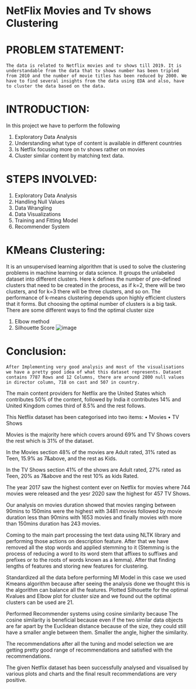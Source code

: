 # NetFlix Movies and Tv shows Clustering
# PROBLEM STATEMENT:
	The data is related to Netflix movies and tv shows till 2019. It is understandable from the data that tv shows number has been tripled from 2010 and the number of movie titles has been reduced by 2000. We have to find several insights from the data using EDA and also, have to cluster the data based on the data.

# INTRODUCTION:
In this project we have to perform the following
1.	Exploratory Data Analysis
2.	Understanding what type of content is available in different countries
3.	Is Netflix focusing more on tv shows rather on movies
4.	Cluster similar content by matching text data.

# STEPS INVOLVED:
1. Exploratory Data Analysis
2. Handling Null Values
3. Data Wrangling
4. Data Visualizations
5. Training and Fitting Model
6. Recommender System

# KMeans Clustering:
  It is an unsupervised learning algorithm that is used to solve the clustering problems in machine learning or data science. It groups the unlabeled dataset into different clusters. Here k defines the number of pre-defined clusters that need to be created in the process, as if k=2, there will be two clusters, and for k=3 there will be three clusters, and so on.
	The performance of k-means clustering depends upon highly efficient clusters that it forms. But choosing the optimal number of clusters is a big task. There are some different ways to find the optimal cluster size
1. Elbow method 
2. Silhouette Score
![image](https://user-images.githubusercontent.com/86276183/185300841-ce4fd48a-7b38-46d4-a1a6-c49000b82e37.png)

# Conclusion:
	After Implementing very good analysis and most of the visualisations we have a pretty good idea of what this dataset represents. Dataset contains 7787 Rows and 12 Columns, there are around 2800 null values in director column, 718 on cast and 507 in country.

The main content providers for Netflix are the United States which contributes 50% of the content, followed by India it contributes 14% and United Kingdom comes third of 8.5% and the rest follows.

This Netflix dataset has been categorised into two items:
•	Movies
•	TV Shows

Movies is the majority here which covers around 69% and TV Shows covers the rest which is 31% of the dataset.

In the Movies section 48% of the movies are Adult rated, 31% rated as Teen, 15.9% as 7&above, and the rest as Kids.

In the TV Shows section 41% of the shows are Adult rated, 27% rated as Teen, 20% as 7&above and the rest 10% as kids Rated.

The year 2017 saw the highest content ever on Netflix for movies where 744 movies were released and the yesr 2020 saw the highest for 457 TV Shows.

Our analysis on movies duration showed that movies ranging between 90mins to 150mins were the highest with 3481 movies followed by movie duration less than 90mins with 1653 movies and finally movies with more than 150mins duration has 243 movies.

Coming to the main part processing the text data using NLTK library and performing those actions on description feature. After that we have removed all the stop words and applied stemming to it (Stemming is the process of reducing a word to its word stem that affixes to suffixes and prefixes or to the roots of words known as a lemma). After that finding lengths of features and storing new features for clustering.

Standardized all the data before performing Ml Model in this case we used Kmeans algorithm because after seeing the analysis done we thought this is the algorithm can balance all the features. Plotted Silhouette for the optimal Kvalues and Elbow plot for cluster size and we found out the optimal clusters can be used are 21.

Performed Recommender systems using cosine similarity because The cosine similarity is beneficial because even if the two similar data objects are far apart by the Euclidean distance because of the size, they could still have a smaller angle between them. Smaller the angle, higher the similarity.

The recommendations after all the tuning and model selection we are getting pretty good range of recommendations and satisfied with the recommendations.

The given Netflix dataset has been successfully analysed and visualised by various plots and charts and the final result recommendations are very positive.
